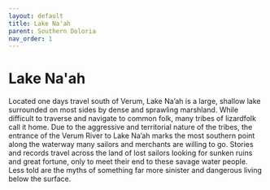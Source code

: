 ```yaml
---
layout: default
title: Lake Na'ah
parent: Southern Doloria
nav_order: 1
---
```


# Lake Na'ah

Located one days travel south of Verum, Lake Na’ah is a large, shallow lake surrounded on most sides by dense and sprawling marshland. While difficult to traverse and navigate to common folk, many tribes of lizardfolk call it home. Due to the aggressive and territorial nature of the tribes, the entrance of the Verum River to Lake Na’ah marks the most southern point along the waterway many sailors and merchants are willing to go. Stories and records travel across the land of lost sailors looking for sunken ruins and great fortune, only to meet their end to these savage water people. Less told are the myths of something far more sinister and dangerous living below the surface.